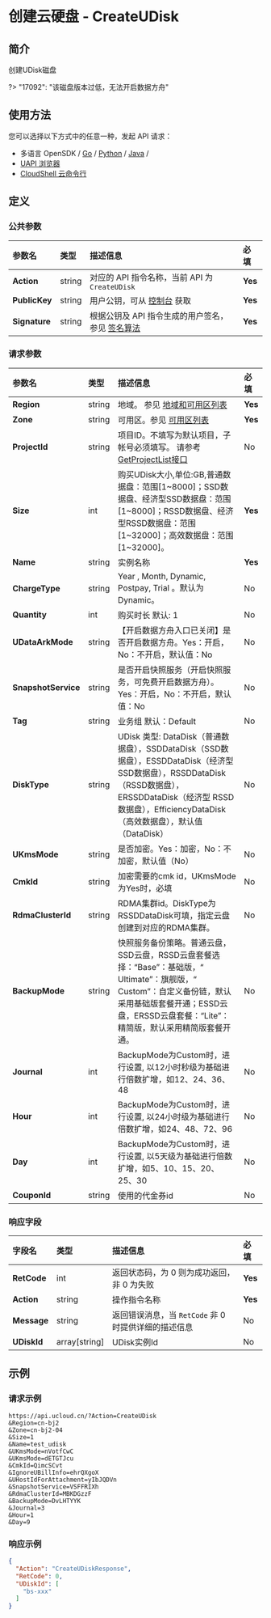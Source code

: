 # 创建云硬盘 - CreateUDisk

## 简介

创建UDisk磁盘

?> "17092": "该磁盘版本过低，无法开启数据方舟"




## 使用方法

您可以选择以下方式中的任意一种，发起 API 请求：
- 多语言 OpenSDK / [Go](https://github.com/ucloud/ucloud-sdk-go) / [Python](https://github.com/ucloud/ucloud-sdk-python3) / [Java](https://github.com/ucloud/ucloud-sdk-java) /
- [UAPI 浏览器](https://console.ucloud.cn/uapi/detail?id=CreateUDisk)
- [CloudShell 云命令行](https://shell.ucloud.cn/)


## 定义

### 公共参数

| 参数名 | 类型 | 描述信息 | 必填 |
|:---|:---|:---|:---|
| **Action**     | string  | 对应的 API 指令名称，当前 API 为 `CreateUDisk`                        | **Yes** |
| **PublicKey**  | string  | 用户公钥，可从 [控制台](https://console.ucloud.cn/uapi/apikey) 获取                                             | **Yes** |
| **Signature**  | string  | 根据公钥及 API 指令生成的用户签名，参见 [签名算法](api/summary/signature.md)  | **Yes** |

### 请求参数

| 参数名 | 类型 | 描述信息 | 必填 |
|:---|:---|:---|:---|
| **Region** | string | 地域。 参见 [地域和可用区列表](https://docs.ucloud.cn/api/summary/regionlist) |**Yes**|
| **Zone** | string | 可用区。参见 [可用区列表](https://docs.ucloud.cn/api/summary/regionlist) |**Yes**|
| **ProjectId** | string | 项目ID。不填写为默认项目，子帐号必须填写。 请参考[GetProjectList接口](https://docs.ucloud.cn/api/summary/get_project_list) |No|
| **Size** | int | 购买UDisk大小,单位:GB,普通数据盘：范围[1\~8000]；SSD数据盘、经济型SSD数据盘：范围[1\~8000]；RSSD数据盘、经济型RSSD数据盘：范围[1\~32000]；高效数据盘：范围[1\~32000]。 |**Yes**|
| **Name** | string | 实例名称 |**Yes**|
| **ChargeType** | string | Year , Month, Dynamic, Postpay, Trial 。默认为Dynamic。 |No|
| **Quantity** | int | 购买时长 默认: 1 |No|
| **UDataArkMode** | string | 【开启数据方舟入口已关闭】是否开启数据方舟。Yes：开启，No：不开启，默认值：No |No|
| **SnapshotService** | string | 是否开启快照服务（开启快照服务，可免费开启数据方舟）。Yes：开启，No：不开启，默认值：No |No|
| **Tag** | string | 业务组 默认：Default |No|
| **DiskType** | string | UDisk 类型: DataDisk（普通数据盘），SSDDataDisk（SSD数据盘），ESSDDataDisk（经济型SSD数据盘），RSSDDataDisk（RSSD数据盘），ERSSDDataDisk（经济型 RSSD数据盘），EfficiencyDataDisk（高效数据盘），默认值（DataDisk） |No|
| **UKmsMode** | string | 是否加密。Yes：加密，No：不加密，默认值（No） |No|
| **CmkId** | string | 加密需要的cmk id，UKmsMode为Yes时，必填 |No|
| **RdmaClusterId** | string | RDMA集群id。DiskType为RSSDDataDisk可填，指定云盘创建到对应的RDMA集群。 |No|
| **BackupMode** | string | 快照服务备份策略。普通云盘，SSD云盘，RSSD云盘套餐选择：“Base”：基础版，“ Ultimate”：旗舰版，“ Custom”：自定义备份链，默认采用基础版套餐开通；ESSD云盘，ERSSD云盘套餐：“Lite”：精简版，默认采用精简版套餐开通。 |No|
| **Journal** | int | BackupMode为Custom时，进行设置, 以12小时秒级为基础进行倍数扩增，如12、24、36、48 |No|
| **Hour** | int | BackupMode为Custom时，进行设置, 以24小时级为基础进行倍数扩增，如24、48、72、96 |No|
| **Day** | int | BackupMode为Custom时，进行设置, 以5天级为基础进行倍数扩增，如5、10、15、20、25、30 |No|
| **CouponId** | string | 使用的代金券id |No|

### 响应字段

| 字段名 | 类型 | 描述信息 | 必填 |
|:---|:---|:---|:---|
| **RetCode** | int | 返回状态码，为 0 则为成功返回，非 0 为失败 |**Yes**|
| **Action** | string | 操作指令名称 |**Yes**|
| **Message** | string | 返回错误消息，当 `RetCode` 非 0 时提供详细的描述信息 |No|
| **UDiskId** | array[string] | UDisk实例Id |No|




## 示例

### 请求示例
    
```
https://api.ucloud.cn/?Action=CreateUDisk
&Region=cn-bj2
&Zone=cn-bj2-04
&Size=1
&Name=test_udisk
&UKmsMode=nVotfCwC
&UKmsMode=dETGTJcu
&CmkId=QimcSCvt
&IgnoreUBillInfo=ehrQXgoX
&UHostIdForAttachment=yIbJQDVn
&SnapshotService=VSFFRIXh
&RdmaClusterId=MBKDGzzF
&BackupMode=DvLHTYYK
&Journal=3
&Hour=1
&Day=9
```

### 响应示例
    
```json
{
  "Action": "CreateUDiskResponse",
  "RetCode": 0,
  "UDiskId": [
    "bs-xxx"
  ]
}
```





